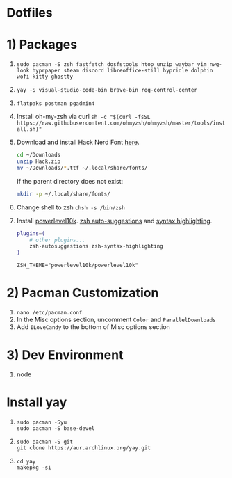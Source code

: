 # Dotfiles

# 1) Packages
1. `sudo pacman -S zsh fastfetch dosfstools htop unzip waybar vim nwg-look hyprpaper steam discord libreoffice-still hypridle dolphin wofi kitty ghostty`
2. `yay -S visual-studio-code-bin brave-bin rog-control-center`
3. `flatpaks postman pgadmin4`

4. Install oh-my-zsh via curl `sh -c "$(curl -fsSL https://raw.githubusercontent.com/ohmyzsh/ohmyzsh/master/tools/install.sh)"`

5. Download and install Hack Nerd Font [here](https://www.nerdfonts.com/font-downloads).

    ```sh
    cd ~/Downloads
    unzip Hack.zip
    mv ~/Downloads/*.ttf ~/.local/share/fonts/
    ```

    If the parent directory does not exist:

    ```sh
    mkdir -p ~/.local/share/fonts/
    ```

6. Change shell to zsh `chsh -s /bin/zsh`

7. Install [powerlevel10k](https://github.com/romkatv/powerlevel10k?tab=readme-ov-file#installation). [zsh auto-suggestions](https://github.com/zsh-users/zsh-autosuggestions/blob/master/INSTALL.md) and [syntax highlighting](https://github.com/zsh-users/zsh-syntax-highlighting/blob/master/INSTALL.md).
    ```sh
    plugins=( 
        # other plugins...
        zsh-autosuggestions zsh-syntax-highlighting
    )
    ```
    ```
    ZSH_THEME="powerlevel10k/powerlevel10k"
    ```

# 2) Pacman Customization

1. `nano /etc/pacman.conf`
2. In the Misc options section, uncomment `Color` and `ParallelDownloads`
3. Add `ILoveCandy` to the bottom of Misc options section

# 3) Dev Environment
1. node

# Install yay
1.
    ```
    sudo pacman -Syu
    sudo pacman -S base-devel
    ```
2. 
    ```
    sudo pacman -S git
    git clone https://aur.archlinux.org/yay.git
    ```
3.
    ```
    cd yay
    makepkg -si

